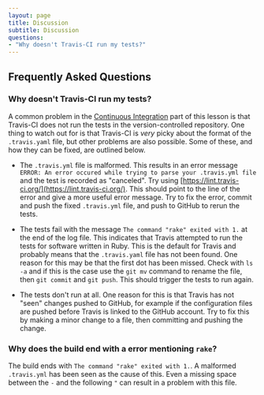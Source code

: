 ```yaml
---
layout: page
title: Discussion
subtitle: Discussion
questions:
- "Why doesn't Travis-CI run my tests?"
---
```


## Frequently Asked Questions

### Why doesn't Travis-CI run my tests?

A common problem in the [Continuous Integration](./08-ci.html) part of this
lesson is that Travis-CI does not run the tests in the version-controlled
repository. One thing to watch out for is that Travis-CI is *very* picky about
the format of the `.travis.yaml` file, but other problems are also possible.
Some of these, and how they can be fixed, are outlined below.

* The `.travis.yml` file is malformed. This results in an error message
`ERROR: An error occured while trying to parse your .travis.yml file` and
the test is recorded as "canceled". Try using
[https://lint.travis-ci.org/](https://lint.travis-ci.org/).
This should point to the line of the error and give a more useful error
message. Try to fix the error, commit and push the fixed `.travis.yml` file,
and push to GitHub to rerun the tests.

* The tests fail with the message `The command "rake" exited with 1.` at the
end of the log file. This indicates that Travis attempted to run the tests
for software written in Ruby. This is the default for Travis and probably means
that the `.travis.yaml` file has not been found. One reason for this may be
that the first dot has been missed. Check with `ls -a` and if this is the case
use the `git mv` command to rename the file, then `git commit` and `git push`.
This should trigger the tests to run again.

* The tests don't run at all. One reason for this is that Travis has not "seen"
changes pushed to GitHub, for example if the configuration files are pushed
before Travis is linked to the GitHub account. Try to fix this by making a
minor change to a file, then committing and pushing the change.

### Why does the build end with a error mentioning `rake`?

The build ends with `The command "rake" exited with 1.`. A malformed `.travis.yml` has been seen as the cause of this. Even a missing space between the `-` and the following `"` can result in a problem with this file.
